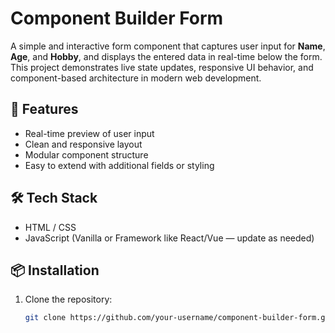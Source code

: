 # Component Builder Form

A simple and interactive form component that captures user input for **Name**, **Age**, and **Hobby**, and displays the entered data in real-time below the form. This project demonstrates live state updates, responsive UI behavior, and component-based architecture in modern web development.

## 🚀 Features

- Real-time preview of user input
- Clean and responsive layout
- Modular component structure
- Easy to extend with additional fields or styling

## 🛠️ Tech Stack

- HTML / CSS
- JavaScript (Vanilla or Framework like React/Vue — update as needed)

## 📦 Installation

1. Clone the repository:
   ```bash
   git clone https://github.com/your-username/component-builder-form.git
